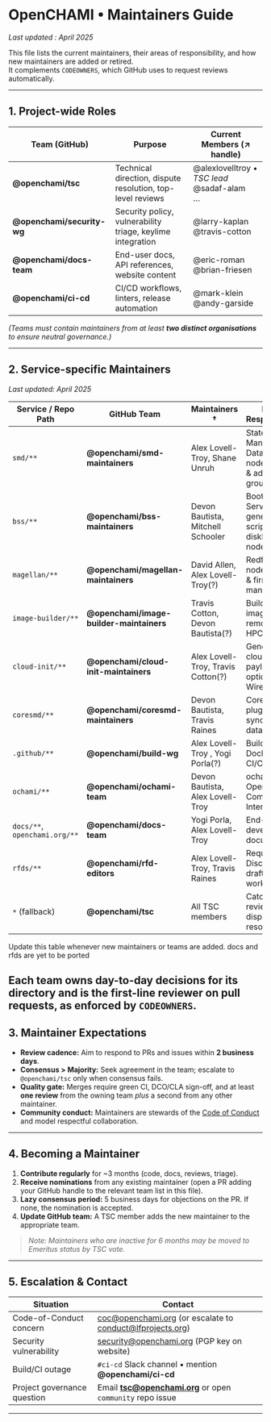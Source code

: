 # OpenCHAMI • Maintainers Guide
_Last updated : April 2025_

This file lists the current maintainers, their areas of responsibility, and how new maintainers are added or retired.  
It complements `CODEOWNERS`, which GitHub uses to request reviews automatically.

---

## 1. Project-wide Roles

| Team (GitHub) | Purpose | Current Members (↗ handle) |
|---------------|---------|----------------------------|
| **@openchami/tsc** | Technical direction, dispute resolution, top-level reviews | @alexlovelltroy • _TSC lead_ <br> @sadaf-alam <br> … |
| **@openchami/security-wg** | Security policy, vulnerability triage, keylime integration | @larry-kaplan <br> @travis-cotton |
| **@openchami/docs-team** | End-user docs, API references, website content | @eric-roman <br> @brian-friesen |
| **@openchami/ci-cd** | CI/CD workflows, linters, release automation | @mark-klein <br> @andy-garside |

*(Teams must contain maintainers from at least **two distinct organisations** to ensure neutral governance.)*

---

## 2. Service-specific Maintainers 
_Last updated: April 2025_

| Service / Repo Path | GitHub Team | Maintainers † | Primary Responsibilities |
|---------------------|------------|---------------|--------------------------|
| `smd/**` | **@openchami/smd-maintainers** | Alex Lovell-Troy, Shane Unruh | State Management Database – node inventory & ad-hoc groups |
| `bss/**` | **@openchami/bss-maintainers** | Devon Bautista, Mitchell Schooler | Boot Script Service – generates iPXE scripts for diskless/diskful nodes |
| `magellan/**` | **@openchami/magellan-maintainers** | David Allen, Alex Lovell-Troy(?) | Redfish-based node discovery & firmware management |
| `image-builder/**` | **@openchami/image-builder-maintainers** | Travis Cotton, Devon Bautista(?) | Build squashfs images for remote-boot HPC nodes |
| `cloud-init/**` | **@openchami/cloud-init-maintainers** | Alex Lovell-Troy, Travis Cotton(?) | Generate cloud-init payloads; optional WireGuard TLS |
| `coresmd/**` | **@openchami/coresmd-maintainers** | Devon Bautista, Travis Raines | CoreDHCP plugin that syncs DHCP data from SMD |
| `.github/**` | **@openchami/build-wg** | Alex Lovell-Troy , Yogi Porla(?) | Build tooling, Dockerfiles, CI/CD pipelines |
| `ochami/**` | **@openchami/ochami-team** | Devon Bautista, Alex Lovell-Troy | ochami: OpenCHAMI Command Line Interface |
| `docs/**`, `openchami.org/**` | **@openchami/docs-team** | Yogi Porla, Alex Lovell-Troy | End-user & developer documentation |
| `rfds/**` | **@openchami/rfd-editors** | Alex Lovell-Troy, Travis Raines | Request-for-Discussion drafts & editorial workflow |
| `*` (fallback) | **@openchami/tsc** | All TSC members | Catch-all reviews & dispute resolution |
  
Update this table whenever new maintainers or teams are added. docs and rfds are yet to be ported

Each team owns day-to-day decisions for its directory and is the first-line reviewer on pull requests, as enforced by `CODEOWNERS`.
---

## 3. Maintainer Expectations

* **Review cadence:** Aim to respond to PRs and issues within **2 business days**.  
* **Consensus > Majority:** Seek agreement in the team; escalate to `@openchami/tsc` only when consensus fails.  
* **Quality gate:** Merges require green CI, DCO/CLA sign-off, and at least **one review** from the owning team *plus* a second from any other maintainer.  
* **Community conduct:** Maintainers are stewards of the [Code of Conduct](code_of_conduct.md) and model respectful collaboration.  

---

## 4. Becoming a Maintainer

1. **Contribute regularly** for ~3 months (code, docs, reviews, triage).  
2. **Receive nominations** from any existing maintainer (open a PR adding your GitHub handle to the relevant team list in this file).  
3. **Lazy consensus period:** 5 business days for objections on the PR. If none, the nomination is accepted.  
4. **Update GitHub team:** A TSC member adds the new maintainer to the appropriate team.  

> _Note: Maintainers who are inactive for 6 months may be moved to Emeritus status by TSC vote._

---

## 5. Escalation & Contact

| Situation | Contact |
|-----------|---------|
| Code-of-Conduct concern | <coc@openchami.org> (or escalate to conduct@lfprojects.org) |
| Security vulnerability | <security@openchami.org> (PGP key on website) |
| Build/CI outage | `#ci-cd` Slack channel • mention **@openchami/ci-cd** |
| Project governance question | Email **tsc@openchami.org** or open `community` repo issue |

---

